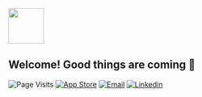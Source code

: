 <img src="https://media.giphy.com/media/YYbecrFqO7UUE/giphy.gif" width="70">

<h2> Welcome! Good things are coming 👀</h2>

![Page Visits](https://visitor-badge.glitch.me/badge?page_id=Shawn-James.Shawn-James)
[![App Store](https://img.shields.io/badge/-App%20Store-blue?style=flat-square&logo=apple&logoColor=white)]()
[![Email](https://img.shields.io/badge/-Email%20Me-blue?style=flat-square)](mailto:shawn.james@me.com)
[![Linkedin](https://img.shields.io/badge/-Shawn--James-blue?style=flat-square&logo=Linkedin&logoColor=white)](https://www.linkedin.com/in/shawn-james/)
